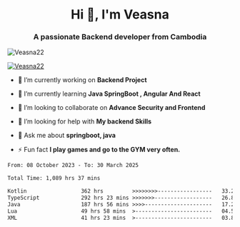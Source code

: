 <h1 align="center">Hi 👋, I'm Veasna</h1>
<h3 align="center">A passionate Backend developer from Cambodia</h3>

<p align="left"> <img src="https://komarev.com/ghpvc/?username=Veasna22&label=Profile%20views&color=0e75b6&style=flat" alt="Veasna22" /> </p>

<p align="left"> <a href="https://github.com/ryo-ma/github-profile-trophy"><img src="https://github-profile-trophy.vercel.app/?username=veasna22&theme=dracula" alt="Veasna22" /></a> </p>

- 🔭 I’m currently working on **Backend Project**

- 🌱 I’m currently learning **Java SpringBoot , Angular And React**

- 👯 I’m looking to collaborate on **Advance Security and Frontend**

- 🤝 I’m looking for help with **My backend Skills**

- 💬 Ask me about **springboot, java**

- ⚡ Fun fact **I play games and go to the GYM very often.**

<!--START_SECTION:waka-->

```txt
From: 08 October 2023 - To: 30 March 2025

Total Time: 1,089 hrs 37 mins

Kotlin                 362 hrs         >>>>>>>>-----------------   33.22 %
TypeScript             292 hrs 23 mins >>>>>>>------------------   26.83 %
Java                   187 hrs 56 mins >>>>---------------------   17.25 %
Lua                    49 hrs 58 mins  >------------------------   04.59 %
XML                    41 hrs 23 mins  >------------------------   03.80 %
```

<!--END_SECTION:waka-->
